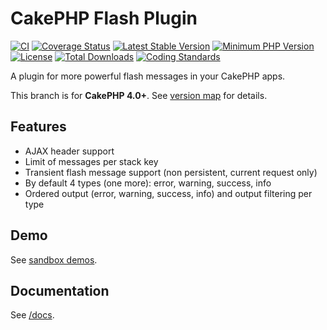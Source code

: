 # CakePHP Flash Plugin

[![CI](https://github.com/dereuromark/cakephp-flash/workflows/CI/badge.svg?branch=master)](https://github.com/dereuromark/cakephp-flash/actions?query=workflow%3ACI+branch%3Amaster)
[![Coverage Status](https://img.shields.io/codecov/c/github/dereuromark/cakephp-flash/master.svg)](https://codecov.io/github/dereuromark/cakephp-flash/branch/master)
[![Latest Stable Version](https://poser.pugx.org/dereuromark/cakephp-flash/v/stable.svg)](https://packagist.org/packages/dereuromark/cakephp-flash)
[![Minimum PHP Version](https://img.shields.io/badge/php-%3E%3D%207.2-8892BF.svg)](https://php.net/)
[![License](https://poser.pugx.org/dereuromark/cakephp-flash/license.png)](https://packagist.org/packages/dereuromark/cakephp-flash)
[![Total Downloads](https://poser.pugx.org/dereuromark/cakephp-flash/d/total.png)](https://packagist.org/packages/dereuromark/cakephp-flash)
[![Coding Standards](https://img.shields.io/badge/cs-PSR--2--R-yellow.svg)](https://github.com/php-fig-rectified/fig-rectified-standards)

A plugin for more powerful flash messages in your CakePHP apps.

This branch is for **CakePHP 4.0+**. See [version map](https://github.com/dereuromark/cakephp-flash/wiki#cakephp-version-map) for details.

## Features

- AJAX header support
- Limit of messages per stack key
- Transient flash message support (non persistent, current request only)
- By default 4 types (one more): error, warning, success, info
- Ordered output (error, warning, success, info) and output filtering per type

## Demo
See [sandbox demos](https://sandbox.dereuromark.de/sandbox/flash-examples).

## Documentation
See [/docs](docs/README.md).
